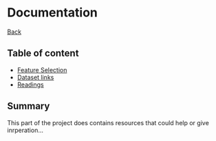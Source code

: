 # Documentation
[Back](/../)

## Table of content
- [Feature Selection](/docs/fs-links.md)
- [Dataset links](/docs/links.md)
- [Readings](/docs/reading.md)

## Summary
This part of the project does contains resources that could help or give inrperation...